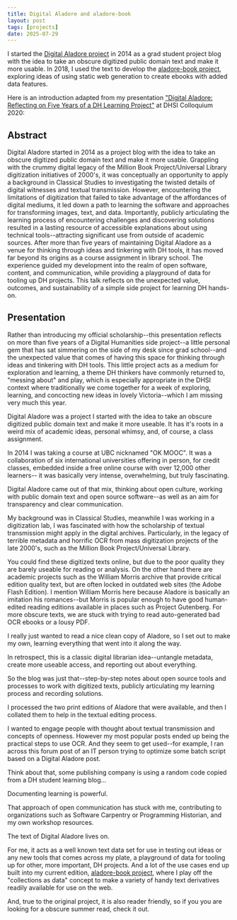 ```yaml
---
title: Digital Aladore and aladore-book
layout: post
tags: [projects]
date: 2025-07-29
---
```


I started the [Digital Aladore project](https://digitalaladore.wordpress.com/) in 2014 as a grad student project blog with the idea to take an obscure digitized public domain text and make it more usable. 
In 2018, I used the text to develop the [aladore-book project](https://evanwill.github.io/aladore-book/), exploring ideas of using static web generation to create ebooks with added data features.

Here is an introduction adapted from my presentation ["Digital Aladore: Reflecting on Five Years of a DH Learning Project"](https://osf.io/bvhnd) at DHSI Colloquium 2020:

## Abstract 

Digital Aladore started in 2014 as a project blog with the idea to take an obscure digitized public domain text and make it more usable. Grappling with the crummy digital legacy of the Million Book Project/Universal Library digitization initiatives of 2000's, it was conceptually an opportunity to apply a background in Classical Studies to investigating the twisted details of digital witnesses and textual transmission. However, encountering the limitations of digitization that failed to take advantage of the affordances of digital mediums, it led down a path to learning the software and approaches for transforming images, text, and data. Importantly, publicly articulating the learning process of encountering challenges and discovering solutions resulted in a lasting resource of accessible explanations about using technical tools--attracting significant use from outside of academic sources. After more than five years of maintaining Digital Aladore as a venue for thinking through ideas and tinkering with DH tools, it has moved far beyond its origins as a course assignment in library school. The experience guided my development into the realm of open software, content, and communication, while providing a playground of data for tooling up DH projects. This talk reflects on the unexpected value, outcomes, and sustainability of a simple side project for learning DH hands-on.

## Presentation

Rather than introducing my official scholarship--this presentation reflects on more than five years of a Digital Humanities side project--a little personal gem that has sat simmering on the side of my desk since grad school--and the unexpected value that comes of having this space for thinking through ideas and tinkering with DH tools. 
This little project acts as a medium for exploration and learning, a theme DH thinkers have commonly returned to, "messing about" and play, which is especially appropriate in the DHSI context where traditionally we come together for a week of exploring, learning, and concocting new ideas in lovely Victoria--which I am missing very much this year. 

Digital Aladore was a project I started with the idea to take an obscure digitized public domain text and make it more useable.
It has it's roots in a weird mix of academic ideas, personal whimsy, and, of course, a class assignment. 

In 2014 I was taking a course at UBC nicknamed "OK MOOC".
It was a collaboration of six international universities offering in person, for credit classes, embedded inside a free online course with over 12,000 other learners--
it was basically very intense, overwhelming, but truly fascinating.

Digital Aladore came out of that mix, thinking about open culture, working with public domain text and open source software--as well as an aim for transparency and clear communication.

My background was in Classical Studies, meanwhile I was working in a digitization lab, I was fascinated with how the scholarship of textual transmission might apply in the digital archives. 
Particularly, in the legacy of terrible metadata and horrific OCR from mass digitization projects of the late 2000's, such as the Million Book Project/Universal Library.

You could find these digitized texts online, but due to the poor quality they are barely useable for reading or analysis. 
On the other hand there are academic projects such as the William Morris archive that provide critical edition quality text, but are often locked in outdated web sites (the Adobe Flash Edition). 
I mention William Morris here because Aladore is basically an imitation his romances--but Morris is popular enough to have good human-edited reading editions available in places such as Project Gutenberg.
For more obscure texts, we are stuck with trying to read auto-generated bad OCR ebooks or a lousy PDF.

I really just wanted to read a nice clean copy of Aladore, 
so I set out to make my own, learning everything that went into it along the way. 

In retrospect, this is a classic digital librarian idea--untangle metadata, create more useable access, and reporting out about everything.

So the blog was just that--step-by-step notes about open source tools and processes to work with digitized texts, publicly articulating my learning process and recording solutions.

I processed the two print editions of Aladore that were available, and then I collated them to help in the textual editing process.

I wanted to engage people with thought about textual transmission and concepts of openness. 
However my most popular posts ended up being the practical steps to use OCR. 
And they seem to get used--for example, I ran across this forum post of an IT person trying to optimize some batch script based on a Digital Aladore post.

Think about that, some publishing company is using a random code copied from a DH student learning blog... 

Documenting learning is powerful. 

That approach of open communication has stuck with me, contributing to organizations such as Software Carpentry or Programming Historian, and my own workshop resources.

The text of Digital Aladore lives on. 

For me, it acts as a well known text data set for use in testing out ideas or any new tools that comes across my plate, a playground of data for tooling up for other, more important, DH projects.
And a lot of the use cases end up built into my current edition, [aladore-book project](https://evanwill.github.io/aladore-book/), where I play off the "collections as data" concept to make a variety of handy text derivatives readily available for use on the web.

And, true to the original project, it is also reader friendly, so if you you are looking for a obscure summer read, check it out. 

